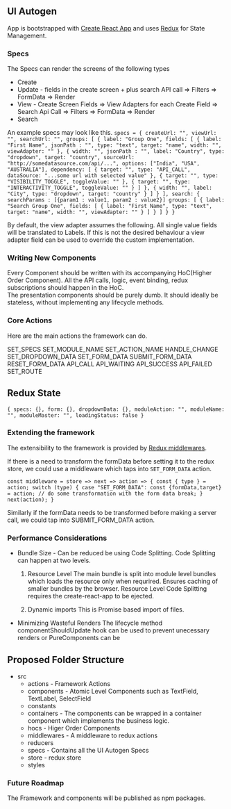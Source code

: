 ## UI Autogen

App is bootstrapped with [Create React App](https://github.com/facebook/create-react-app) and uses [Redux](https://redux.js.org/) for State Management.

### Specs

The Specs can render the screens of the following types

   + Create
   + Update - fields in the create screen + plus search API call => Filters => FormData => Render
   + View - Create Screen Fields => View Adapters for each Create Field => Search Api Call => Filters =>  FormData => Render 
   + Search

An example specs may look like this.
  `specs = {
    createUrl: "",
    viewUrl: "",
    searchUrl: "",
    groups: [
      {
        label: "Group One",
        fields: [
          {
            label: "First Name",
            jsonPath : "",
            type: "text",
            target: "name",
            width: "",
            viewAdapter: ""
          },
          {
            width: "",
            jsonPath : "",
            label: "Country",
            type: "dropdown",
            target: "country",
            sourceUrl: "http://somedatasource.com/api/...",
            options: ["India", "USA", "AUSTRALIA"],
            dependency: [
              {
                target: "",
                type: "API_CALL",
                dataSource: "...some url with selected value"
              },
              {
                target: "",
                type: "VISIBILITY_TOGGLE",
                toggleValue: ""
              },
              {
                target: "",
                type: "INTERACTIVITY_TOGGLE",
                toggleValue: ""
              }
            ]
          },
          {
            width: "",
            label: "City",
            type: "dropdown",
            target: "country"
          }
        ]
      }
    ],
    search: {
    searchParams : [{param1 : value1, param2 : value2}]
    groups: [
      {
        label: "Search Group One",
        fields: [
          {
            label: "First Name",
            type: "text",
            target: "name",
            width: "",
            viewAdapter: ""
          }
        ]
      }
    ]
  }
 }`

By default, the view adapter assumes the following. All single value fields will be translated to Labels. If this is not the desired behaviour a view adapter field can be used to override the custom implementation.  

### Writing New Components

Every Component should be written with its accompanying HoC(Higher Order Component).
All the API calls, logic, event binding, redux subscriptions should happen in the HoC.  
The presentation components should be purely dumb. It should ideally be stateless, without implementing any lifecycle methods. 


### Core Actions

Here are the main actions the framework can do.

SET_SPECS
SET_MODULE_NAME
SET_ACTION_NAME
HANDLE_CHANGE
SET_DROPDOWN_DATA
SET_FORM_DATA
SUBMIT_FORM_DATA
RESET_FORM_DATA
API_CALL
API_WAITING
API_SUCCESS
API_FAILED
SET_ROUTE


## Redux State
`{
  specs: {},
  form: {},
  dropdownData: {},
  moduleAction: "",
  moduleName: "",
  moduleMaster: "",
  loadingStatus: false
}`


### Extending the framework
 The extensibility to the framework is provided by [Redux middlewares](https://redux.js.org/docs/advanced/Middleware.html).
 
If there is a need to transform the formData before setting it to the redux store, we could use a middleware which taps into `SET_FORM_DATA` action.

`const middleware = store => next => action => {
  const { type } = action;
  switch (type) {
    case "SET_FORM_DATA":
      const {formData,target} = action;
      // do some transformation with the form data
      break;
  }
  next(action);
}`

Similarly if the formData needs to be transformed before making a server call, we could tap into SUBMIT_FORM_DATA action.

### Performance Considerations

+ Bundle Size - Can be reduced be using Code Splitting. Code Splitting can happen at two levels.

    1) Resource Level
        The main bundle is split into module level bundles which loads the resource only when requrired.
        Ensures caching of smaller bundles by the browser.
        Resource Level Code Splitting requires the create-react-app to be ejected. 

    2) Dynamic imports 
        This is Promise based import of files.

+ Minimizing Wasteful Renders
   The lifecycle method componentShouldUpdate hook can be used to prevent unecessary renders or PureComponents can be 


## Proposed Folder Structure

  + src
    + actions - Framework Actions 
    + components - Atomic Level Components such as TextField, TextLabel, SelectField
    + constants
    + containers - The components can be wrapped in a container component which implements the business logic.
    + hocs - Higer Order Components
    + middlewares - A middleware to redux actions
    + reducers 
    + specs - Contains all the UI Autogen Specs 
    + store - redux store
    + styles

 ### Future Roadmap
   The Framework and components will be published as npm packages. 
